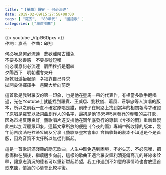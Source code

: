 ```yaml
---
title: "【單曲】羅安 - 何必流連"
date: 2019-02-09T15:27:58+08:00
tags: [ "羅安",  "80年代" , "國語歌" ] 
categories: ["單曲推薦"]
---
```


{{< youtube _VtpI66Dpxs >}}
<br/>
作詞：嘉燕　作曲：邱翔  

何必嘆息何必流連　悲歡離聚古難免  
不要多愁善感　不要長噓短嘆  
何必嘆息何必流連　窮困挫折是磨練  
夕陽西下　明朝還會東升  
擦乾眼淚抬起頭　幸福靠自己尋求  
拋開憂傷揮揮手　邁開大步向前走  
<!--more-->
這首歌是我對羅安的第一印象，也是他在星馬一帶的代表作，有相當多歌手翻唱過，光在Youtube上就能找到羅賓、王威翔、劉秋儀、蕭風、莊學忠等人演唱的版本，所以之前我一直不確定原唱是誰，前陣子在網路上找到當年的相關報導才確認了原唱是羅安以及詞曲創作人的名字，最初是他1985年5月發行的專輯的主打歌，因為市場反應良好，藝歌唱片遂安排他在同年底發行的專輯《今夜的雨》重新錄製此曲以加深聽眾印象，這篇文章所放的便是《今夜的雨》專輯中所收錄的版本，幾年前百度貼吧裡某位網友分享《藝歌羣星大會串》合輯收錄的版本不知道是不是首版，因為音質不太好所以無從判斷起。

這是一首歌詞滿淺顯的勵志歌曲，人生中難免遇到困境，不必失志、不必怨嘆，把悲傷拋在腦後，繼續邁步向前，這樣的歌曲正適合羅安鋒利清亮偏高亢的聲線來詮釋，讓意志消沉的聽者可以重新燃起希望，我工作遇到不如意的事情時也會放這首歌來聽，憤懣的心情會比較平復。
<br/>
<br/>
